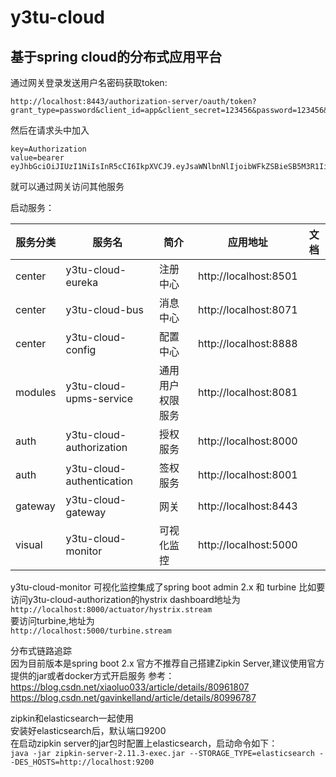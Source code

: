 # y3tu-cloud

## 基于spring cloud的分布式应用平台

通过网关登录发送用户名密码获取token:  
```
http://localhost:8443/authorization-server/oauth/token?grant_type=password&client_id=app&client_secret=123456&password=123456&username=admin
```
然后在请求头中加入
```
key=Authorization
value=bearer eyJhbGciOiJIUzI1NiIsInR5cCI6IkpXVCJ9.eyJsaWNlbnNlIjoibWFkZSBieSB5M3R1IiwiYXVkIjpbInRlc3QiXSwidXNlcl9uYW1lIjoiYWRtaW4iLCJzY29wZSI6WyJzZXJ2ZXIiXSwiZXhwIjoxNTM1MjIxNjIyLCJ1c2VySWQiOiIxMDEiLCJhdXRob3JpdGllcyI6WyJBRE1JTiJdLCJqdGkiOiJhMzg5Mjk2Yy0wNTgxLTQwZTAtYjg3OS1kOGE1MGJlMzFiMGYiLCJjbGllbnRfaWQiOiJhcHAifQ.sR6e4JkGRQxvypWFGWqibWRVGMF0kpf8GMQk_bUtWD8
```
就可以通过网关访问其他服务

启动服务： 

| 服务分类  | 服务名                     |   简介     |  应用地址                | 文档 |
|----------|---------------------------|-----------|-------------------------|------|
|  center  | y3tu-cloud-eureka         | 注册中心   |  http://localhost:8501  |      |
|  center  | y3tu-cloud-bus            | 消息中心   |  http://localhost:8071  |      |
|  center  | y3tu-cloud-config         | 配置中心   |  http://localhost:8888  |      |
|  modules | y3tu-cloud-upms-service   |通用用户权限服务| http://localhost:8081|     | 
|  auth    | y3tu-cloud-authorization  | 授权服务   |  http://localhost:8000  |    |
|  auth    | y3tu-cloud-authentication | 签权服务   |  http://localhost:8001  |      |
|  gateway | y3tu-cloud-gateway        | 网关       |  http://localhost:8443 |      |
|  visual  | y3tu-cloud-monitor        | 可视化监控 |  http://localhost:5000 |      |

y3tu-cloud-monitor 可视化监控集成了spring boot admin 2.x 和 turbine
比如要访问y3tu-cloud-authorization的hystrix dashboard地址为    
`http://localhost:8000/actuator/hystrix.stream`  
要访问turbine,地址为  
`http://localhost:5000/turbine.stream`

分布式链路追踪  
因为目前版本是spring boot 2.x 官方不推荐自己搭建Zipkin Server,建议使用官方提供的jar或者docker方式开启服务
参考：
https://blog.csdn.net/xiaoluo033/article/details/80961807   
https://blog.csdn.net/gavinkelland/article/details/80996787

zipkin和elasticsearch一起使用  
安装好elasticsearch后，默认端口9200  
在启动zipkin server的jar包时配置上elasticsearch，启动命令如下：  
`java -jar zipkin-server-2.11.3-exec.jar --STORAGE_TYPE=elasticsearch --DES_HOSTS=http://localhost:9200`


